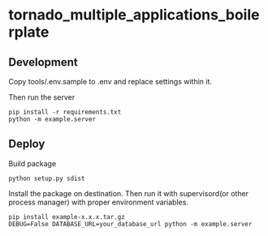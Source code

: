 # tornado_multiple_applications_boilerplate

## Development

Copy tools/.env.sample to .env and replace settings within it.

Then run the server

    pip install -r requirements.txt
    python -m example.server


## Deploy

Build package
    
    python setup.py sdist

Install the package on destination.
Then run it with supervisord(or other process manager) with proper environment variables.

    pip install example-x.x.x.tar.gz
    DEBUG=False DATABASE_URL=your_database_url python -m example.server
